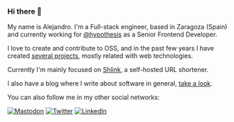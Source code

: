 ### Hi there 👋

My name is Alejandro. I'm a Full-stack engineer, based in Zaragoza (Spain) and currently working for [@hypothesis](https://github.com/hypothesis) as a Senior Frontend Developer.

I love to create and contribute to OSS, and in the past few years I have created [several projects](https://github.com/acelaya?tab=repositories), mostly related with web technologies.

Currently I'm mainly focused on [Shlink](https://shlink.io/), a self-hosted URL shortener.

I also have a blog where I write about software in general, [take a look](https://alejandrocelaya.blog).

You can also follow me in my other social networks:

<a rel="me" href="https://mastodon.social/@acelaya"><img src="https://img.shields.io/static/v1?label=&amp;message=Mastodon&amp;color=6364FF&amp;logo=mastodon&amp;style=for-the-badge&amp;logoColor=white" alt="Mastodon"></a>
[![Twitter](https://img.shields.io/static/v1?label=&message=Twitter%20%28X%29&color=000000&logo=x&style=for-the-badge&logoColor=white)](https://twitter.com/acelayaa)
[![LinkedIn](https://img.shields.io/static/v1?label=&message=Linkedin&color=0077b5&logo=linkedin&style=for-the-badge&logoColor=white)](https://www.linkedin.com/in/alejandro-celaya-alastrue/)

<!--
**acelaya/acelaya** is a ✨ _special_ ✨ repository because its `README.md` (this file) appears on your GitHub profile.

Here are some ideas to get you started:

- 🔭 I’m currently working on ...
- 🌱 I’m currently learning ...
- 👯 I’m looking to collaborate on ...
- 🤔 I’m looking for help with ...
- 💬 Ask me about ...
- 📫 How to reach me: ...
- 😄 Pronouns: ...
- ⚡ Fun fact: ...
-->
